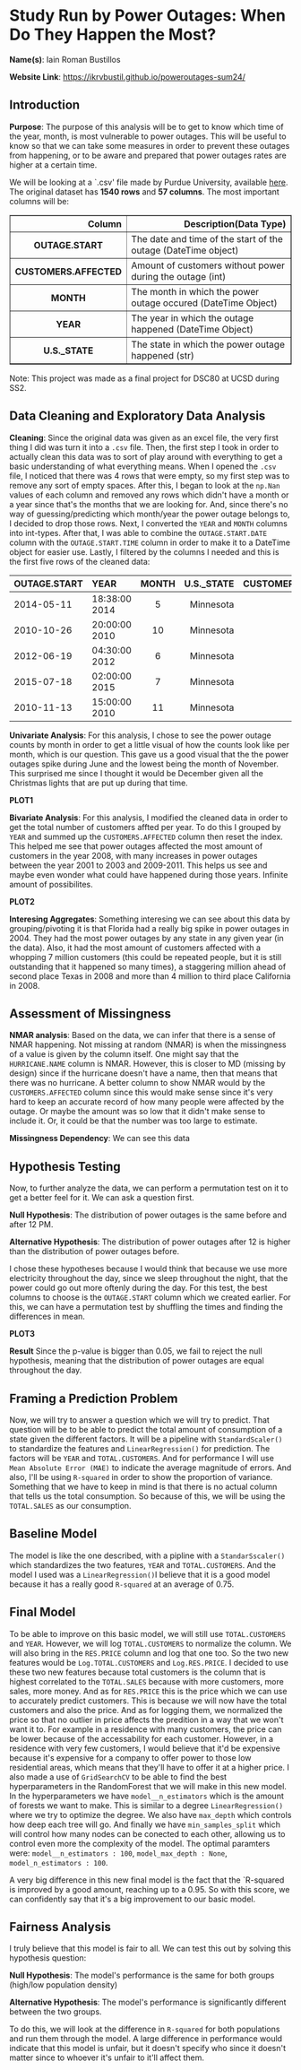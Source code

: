# Study Run by Power Outages: When Do They Happen the Most?

**Name(s)**: Iain Roman Bustillos

**Website Link**: [https://ikrvbustil.github.io/poweroutages-sum24/
](https://ikrvbustil.github.io/poweroutages-sum24/)

## Introduction

**Purpose**: The purpose of this analysis will be to get to know which time of the year, month, is most vulnerable to power outages. This will be useful to know so that we can take some measures in order to prevent these outages from happening, or to be aware and prepared that power outages rates are higher at a certain time.

We will be looking at a `.csv' file made by Purdue University, available [here](https://engineering.purdue.edu/LASCI/research-data/outages/outagerisks). The original dataset has **1540 rows** and **57 columns**. The most important columns will be:
<table border="1" class="dataframe">
  <thead>
    <tr style="text-align: right;">
        <th>Column</th>
      <th>Description(Data Type)</th>
    </tr>
  </thead>
  <tbody>
    <tr>
        <th>OUTAGE.START</th>
        <td>The date and time of the start of the outage (DateTime object)</td>
    </tr>
    <tr>
      <th>CUSTOMERS.AFFECTED</th>
      <td>Amount of customers without power during the outage (int)</td>
    </tr>
    <tr>
      <th>MONTH</th>
      <td>The month in which the power outage occured (DateTime Object)</td>
    </tr>
    <tr>
      <th>YEAR</th>
      <td>The year in which the outage happened (DateTime Object)</td>
    </tr>
    <tr>
      <th>U.S._STATE</th>
      <td>The state in which the power outage happened (str)</td>
    </tr>
  </tbody>
</table>

Note: This project was made as a final project for DSC80 at UCSD during SS2.

## Data Cleaning and Exploratory Data Analysis

**Cleaning**: Since the original data was given as an excel file, the very first thing I did was turn it into a `.csv` file. Then, the first step I took in order to actually clean this data was to sort of play around with everything to get a basic understanding of what everything means. When I opened the `.csv` file, I noticed that there was 4 rows that were empty, so my first step was to remove any sort of empty spaces. After this, I began to look at the `np.Nan` values of each column and removed any rows which didn't have a month or a year since that's the months that we are looking for. And, since there's no way of guessing/predicting which month/year the power outage belongs to, I decided to drop those rows. Next, I converted the `YEAR` and `MONTH` columns into int-types. After that, I was able to combine the `OUTAGE.START.DATE` column with the `OUTAGE.START.TIME` column in order to make it to a DateTime object for easier use. Lastly, I filtered by the columns I needed and this is the first five rows of the cleaned data:

|OUTAGE.START |	YEAR	| MONTH	| U.S._STATE	| CUSTOMERS.AFFECTED |
|:------------|:------|:-----:|------------:|-------------------:|
|	2014-05-11  | 18:38:00	2014	| 5	| Minnesota	| NaN |
|	2010-10-26  | 20:00:00	2010	| 10	| Minnesota	| 70000.0 |
|	2012-06-19  | 04:30:00	2012	| 6	| Minnesota	| 68200.0 |
|	2015-07-18  | 02:00:00	2015	| 7	| Minnesota	| 250000.0 |
|	2010-11-13  | 15:00:00	2010	| 11	| Minnesota	| 60000.0 |

**Univariate Analysis**: For this analysis, I chose to see the power outage counts by month in order to get a little visual of how the counts look like per month, which is our question. This gave us a good visual that the the power outages spike during June and the lowest being the month of November. This surprised me since I thought it would be December given all the Christmas lights that are put up during that time.

**PLOT1**

**Bivariate Analysis**: For this analysis, I modified the cleaned data in order to get the total number of customers affted per year. To do this I grouped by `YEAR` and summed up the `CUSTOMERS.AFFECTED` column then reset the index. This helped me see that power outages affected the most amount of customers in the year 2008, with many increases in power outages between the year 2001 to 2003 and 2009-2011. This helps us see and maybe even wonder what could have happened during those years. Infinite amount of possibilites.

**PLOT2**

**Interesing Aggregates**: Something interesing we can see about this data by grouping/pivoting it is that Florida had a really big spike in power outages in 2004. They had the most power outages by any state in any given year (in the data). Also, it had the most amount of customers affected with a whopping 7 million customers (this could be repeated people, but it is still outstanding that it happened so many times), a staggering million ahead of second place Texas in 2008 and more than 4 million to third place California in 2008.

## Assessment of Missingness

**NMAR analysis**: Based on the data, we can infer that there is a sense of NMAR happening. Not missing at random (NMAR) is when the missingness of a value is given by the column itself. One might say that the `HURRICANE.NAME` column is NMAR. However, this is closer to MD (missing by design) since if the hurricane doesn't have a name, then that means that there was no hurricane. A better column to show NMAR would by the `CUSTOMERS.AFFECTED` column since this would make sense since it's very hard to keep an accurate record of how many people were affected by the outage. Or maybe the amount was so low that it didn't make sense to include it. Or, it could be that the number was too large to estimate. 

**Missingness Dependency**: We can see this data 

## Hypothesis Testing
Now, to further analyze the data, we can perform a permutation test on it to get a better feel for it. We can ask a question first. 

**Null Hypothesis**: The distribution of power outages is the same before and after 12 PM.

**Alternative Hypothesis**: The distribution of power outages after 12 is higher than the distribution of power outages before.

I chose these hypotheses because I would think that because we use more electricity throughout the day, since we sleep throughout the night, that the power could go out more oftenly during the day. For this test, the best columns to choose is the `OUTAGE.START` column which we created earlier. For this, we can have a permutation test by shuffling the times and finding the differences in mean. 

**PLOT3**

**Result** Since the p-value is bigger than 0.05, we fail to reject the null hypothesis, meaning that the distribution of power outages are equal throughout the day.

## Framing a Prediction Problem

Now, we will try to answer a question which we will try to predict. That question will be to be able to predict the total amount of consumption of a state given the different factors. It will be a pipeline with `StandardScaler()` to standardize the features and `LinearRegression()` for prediction. The factors will be `YEAR` and `TOTAL.CUSTOMERS`. And for performance I will use `Mean Absolute Error (MAE)` to indicate the average magnitude of errors. And also, I'll be using `R-squared` in order to show the proportion of variance. Something that we have to keep in mind is that there is no actual column that tells us the total consumption. So because of this, we will be using the `TOTAL.SALES` as our consumption.

## Baseline Model

The model is like the one described, with a pipline with a `StandarSscaler()` which standardizes the two features, `YEAR` and `TOTAL.CUSTOMERS`. And the model I used was a `LinearRegression()`I believe that it is a good model because it has a really good `R-squared` at an average of 0.75.

## Final Model

To be able to improve on this basic model, we will still use `TOTAL.CUSTOMERS` and `YEAR`. However, we will log `TOTAL.CUSTOMERS` to normalize the column. We will also bring in the `RES.PRICE` column and log that one too. So the two new features would be `Log.TOTAL.CUSTOMERS` and `Log.RES.PRICE`. I decided to use these two new features because total customers is the column that is highest correlated to the `TOTAL.SALES` because with more customers, more sales, more money. And as for `RES.PRICE` this is the price which we can use to accurately predict customers. This is because we will now have the total customers and also the price. And as for logging them, we normalized the price so that no outlier in price affects the predition in a way that we won't want it to. For example in a residence with many customers, the price can be lower because of the accessability for each customer. However, in a residence with very few customers, I would believe that it'd be expensive because it's expensive for a company to offer power to those low residential areas, which means that they'll have to offer it at a higher price. I also made a use of `GridSearchCV` to be able to find the best hyperparameters in the RandomForest that we will make in this new model. In the hyperparameters we have `model__n_estimators` which is the amount of forests we want to make. This is similar to a degree `LinearRegression()` where we try to optimize the degree. We also have `max_depth` which controls how deep each tree will go. And finally we have `min_samples_split` which will control how many nodes can be conected to each other, allowing us to control even more the complexity of the model. The optimal paramters were: `model__n_estimators : 100`, `model_max_depth : None`, `model_n_estimators : 100`.

A very big difference in this new final model is the fact that the `R-squared is improved by a good amount, reaching up to a 0.95. So with this score, we can confidently say that it's a big improvement to our basic model.

## Fairness Analysis

I truly believe that this model is fair to all. We can test this out by solving this hypothesis question:

**Null Hypothesis**: The model's performance is the same for both groups (high/low population density)

**Alternative Hypothesis**: The model's performance is significantly different between the two groups.

To do this, we will look at the difference in `R-squared` for both populations and run them through the model. A large difference in performance would indicate that this model is unfair, but it doesn't specify who since it doesn't matter since to whoever it's unfair to it'll affect them.
